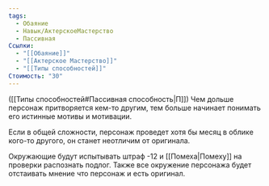 ```yaml
---
tags:
  - Обаяние
  - Навык/АктерскоеМастерство
  - Пассивная
Ссылки:
  - "[[Обаяние]]"
  - "[[Актерское Мастерство]]"
  - "[[Типы способностей]]"
Стоимость: "30"
---
```

([[Типы способностей#Пассивная способность|П]]) Чем дольше персонаж притворяется кем-то другим, тем больше начинает понимать его истинные мотивы и мотивации. 

Если в общей сложности, персонаж проведет хотя бы месяц в облике кого-то другого, он станет неотличим от оригинала. 

Окружающие будут испытывать штраф -12 и [[Помеха|Помеху]] на проверки распознать подлог. Также все окружение персонажа будет отстаивать мнение что персонаж и есть оригинал. 